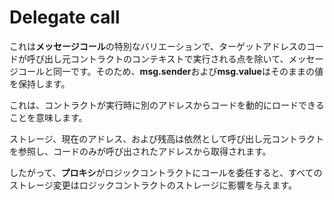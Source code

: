 # Delegate call

これは**メッセージコール**の特別なバリエーションで、ターゲットアドレスのコードが呼び出し元コントラクトのコンテキストで実行される点を除いて、メッセージコールと同一です。そのため、**msg.sender**および**msg.value**はそのままの値を保持します。

これは、コントラクトが実行時に別のアドレスからコードを動的にロードできることを意味します。

ストレージ、現在のアドレス、および残高は依然として呼び出し元コントラクトを参照し、コードのみが呼び出されたアドレスから取得されます。

したがって、**プロキシ**がロジックコントラクトにコールを委任すると、すべてのストレージ変更はロジックコントラクトのストレージに影響を与えます。
